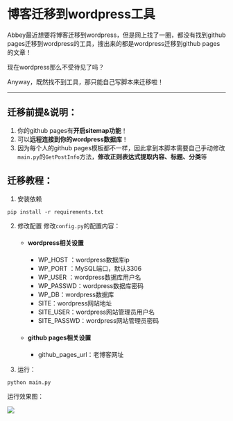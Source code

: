 # 博客迁移到wordpress工具

Abbey最近想要将博客迁移到wordpress，但是网上找了一圈，都没有找到github pages迁移到wordpress的工具，搜出来的都是wordpress迁移到github pages的文章！

现在wordpress那么不受待见了吗？

Anyway，既然找不到工具，那只能自己写脚本来迁移啦！

-----------
## 迁移前提&说明：
1. 你的github pages有**开启sitemap功能**！
2. 可以**远程连接到你的wordpress数据库**！
3. 因为每个人的github pages模板都不一样，因此拿到本脚本需要自己手动修改`main.py`的`GetPostInfo`方法，**修改正则表达式提取内容、标题、分类**等

## 迁移教程：
1. 安装依赖
```
pip install -r requirements.txt
```
2. 修改配置
修改`config.py`的配置内容：
    - #### wordpress相关设置
        - WP_HOST ：wordpress数据库ip
        - WP_PORT ：MySQL端口，默认3306
        - WP_USER ：wordpress数据库用户名
        - WP_PASSWD：wordpress数据库密码
        - WP_DB：wordpress数据库
        - SITE：wordpress网站地址
        - SITE_USER：wordpress网站管理员用户名
        - SITE_PASSWD：wordpress网站管理员密码

    - #### github pages相关设置
        - github_pages_url：老博客网址

3. 运行：
```
python main.py
```

运行效果图：

![](http://wx4.sinaimg.cn/large/0060lm7Tly1fwltqq2w23j30i80drgnj.jpg)
